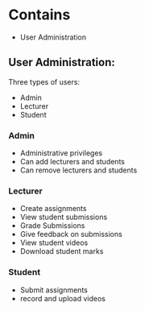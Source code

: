 # Contains
- User Administration

## User Administration:
Three types of users:
- Admin
- Lecturer
- Student

### Admin
- Administrative privileges
- Can add lecturers and students
- Can remove lecturers and students

### Lecturer
- Create assignments
- View student submissions
- Grade Submissions
- Give feedback on submissions
- View student videos
- Download student marks

### Student
- Submit assignments
- record and upload videos
